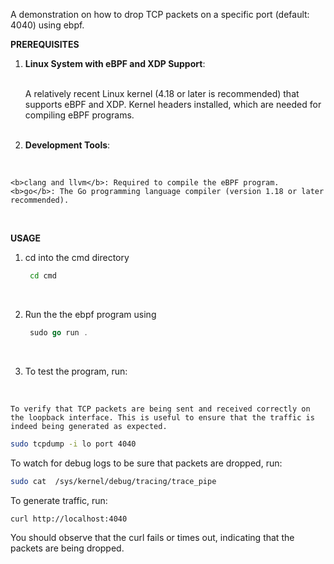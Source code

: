 A demonstration on how to drop TCP packets on a specific port (default: 4040) using ebpf.

**PREREQUISITES**

1. <b>Linux System with eBPF and XDP Support</b>:

    <br>
    A relatively recent Linux kernel (4.18 or later is recommended) that supports eBPF and XDP.
    Kernel headers installed, which are needed for compiling eBPF programs.
    <br>
    <br>

2. <b>Development Tools</b>:
<br>
   
    <b>clang and llvm</b>: Required to compile the eBPF program.
    <b>go</b>: The Go programming language compiler (version 1.18 or later recommended).

<br>

**USAGE**

1. cd into the cmd directory
   ```bash
    cd cmd
   ```
   <br>

2. Run the the ebpf program using 
   ```go
    sudo go run .
   ```
   <br>

3. To test the program, run:
<br>
   
    To verify that TCP packets are being sent and received correctly on the loopback interface. This is useful to ensure that the traffic is indeed being generated as expected.

   ```bash
   sudo tcpdump -i lo port 4040
   ```

   To watch for debug logs to be sure that packets are dropped, run:

   ```bash
   sudo cat  /sys/kernel/debug/tracing/trace_pipe
   ```
   
   To generate traffic, run:

   ```bash
   curl http://localhost:4040
   ```

   You should observe that the curl fails or times out, indicating that the packets are being dropped.


